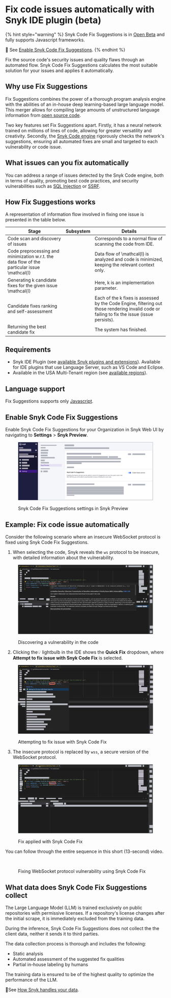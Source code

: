 # Fix code issues automatically with Snyk IDE plugin (beta)

{% hint style="warning" %}
Snyk Code Fix Suggestions is in [Open Beta](../../more-info/snyk-feature-release-process.md) and fully supports Javascript frameworks.

:link: See [Enable Snyk Code Fix Suggestions](fix-code-issues-automatically-with-snyk-ide-plugin-beta.md#enable-snyk-code-fix-suggestions).
{% endhint %}

Fix the source code's security issues and quality flaws through an automated flow. Snyk Code Fix Suggestions calculates the most suitable solution for your issues and applies it automatically.

## Why use Fix Suggestions

Fix Suggestions combines the power of a thorough program analysis engine with the abilities of an in-house deep learning-based large language model. This merger allows for compiling large amounts of unstructured language information from [open source code](fix-code-issues-automatically-with-snyk-ide-plugin-beta.md#what-data-does-snyk-code-fix-suggestions-collect).

Two key features set Fix Suggestions apart. Firstly, it has a neural network trained on millions of lines of code, allowing for greater versatility and creativity. Secondly, the [Snyk Code engine](deployment-options/snyk-code-local-engine/introduction.md) rigorously checks the network's suggestions, ensuring all automated fixes are small and targeted to each vulnerability or code issue.

## What issues can you fix automatically

You can address a range of issues detected by the Snyk Code engine, both in terms of quality, promoting best code practices, and security vulnerabilities such as [SQL Injection](https://snyk.io/learn/sql-injection/) or [SSRF](https://learn.snyk.io/lessons/ssrf-server-side-request-forgery/javascript/).

## How Fix Suggestions works

A representation of information flow involved in fixing one issue is presented in the table below.

<table><thead><tr><th>Stage</th><th data-type="select">Subsystem</th><th>Details</th></tr></thead><tbody><tr><td>Code scan and   discovery of issues</td><td></td><td>Corresponds to a normal flow of scanning the code from IDE.</td></tr><tr><td>Code preprocessing and minimization w.r.t. the data flow of the particular issue <span class="math">\mathcal{I}</span></td><td></td><td>Data flow of <span class="math">\mathcal{I}</span> is analyzed and code is minimized, keeping the relevant context only.</td></tr><tr><td>Generating <span class="math">k</span> candidate fixes for the given issue <span class="math">\mathcal{I}</span></td><td></td><td>Here, <span class="math">k</span> is an implementation parameter.</td></tr><tr><td>Candidate fixes ranking and self-assessment</td><td></td><td>Each of the <span class="math"> k</span> fixes is assessed by the Code Engine, filtering out those rendering invalid code or failing to fix the issue (issue persists).</td></tr><tr><td>Returning the best candidate fix </td><td></td><td>The system has finished.</td></tr></tbody></table>

## Requirements

* Snyk IDE Plugin (see [available Snyk plugins and extensions](../../integrations/ide-tools/)). Available for IDE plugins that use Language Server, such as VS Code and Eclipse.
* Available in the USA Multi-Tenant region (see [available regions](../../more-info/data-residency-at-snyk.md#what-regions-are-available)).

## Language support

Fix Suggestions supports only [Javascript](snyk-code-language-and-framework-support.md#javascript-frameworks).

## Enable Snyk Code Fix Suggestions

Enable Snyk Code Fix Suggestions for your Organization in Snyk Web UI by navigating to **Settings** > **Snyk Preview**.

<figure><img src="../../.gitbook/assets/enable_fix_suggestions_snyk_preview.png" alt="Enabling Snyk Code Fix Suggestions in Snyk Preview."><figcaption><p>Snyk Code Fix Suggestions settings in Snyk Preview</p></figcaption></figure>

## Example: Fix code issue automatically

Consider the following scenario where an insecure WebSocket protocol is fixed using Snyk Code Fix Suggestions.

1. When selecting the code, Snyk reveals the `ws` protocol to be insecure, with detailed information about the vulnerability.&#x20;

<figure><img src="../../.gitbook/assets/fix_suggestions_discovery.png" alt="Discovering a vulnerability in the code."><figcaption><p>Discovering a vulnerability in the code</p></figcaption></figure>

2. Clicking the:bulb: lightbulb in the IDE shows the **Quick Fix** dropdown, where **Attempt to fix issue with Snyk Code Fix** is selected.

<figure><img src="../../.gitbook/assets/fix_suggestions_select_fix.png" alt="Attempting to fix issue with Snyk Code Fix."><figcaption><p>Attempting to fix issue with Snyk Code Fix</p></figcaption></figure>

3. The insecure protocol is replaced by `wss`, a secure version of the WebSocket protocol.

<figure><img src="../../.gitbook/assets/fix_suggestions_fix_applied.png" alt="Fix applied with Snyk Code Fix."><figcaption><p>Fix applied with Snyk Code Fix </p></figcaption></figure>

You can follow through the entire sequence in this short (13-second) video.

<figure><img src="../../.gitbook/assets/fix_suggestions (3).gif" alt=""><figcaption><p>Fixing WebSocket protocol vulnerability using Snyk Code Fix </p></figcaption></figure>

## What data does Snyk Code Fix Suggestions collect

The Large Language Model (LLM) is trained exclusively on public repositories with permissive licenses. If a repository's license changes after the initial scrape, it is immediately excluded from the training data.&#x20;

During the inference, Snyk Code Fix Suggestions does not collect the the client data, neither it sends it to third parties.

The data collection process is thorough and includes the following:

* Static analysis
* Automated assessment of the suggested fix qualities
* Partial in-house labeling by humans

The training data is ensured to be of the highest quality to optimize the performance of the LLM.

:link:See [How Snyk handles your data](../../more-info/how-snyk-handles-your-data.md).



